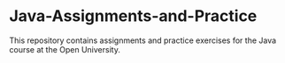 # Java-Assignments-and-Practice
This repository contains assignments and practice exercises for the Java course at the Open University.
